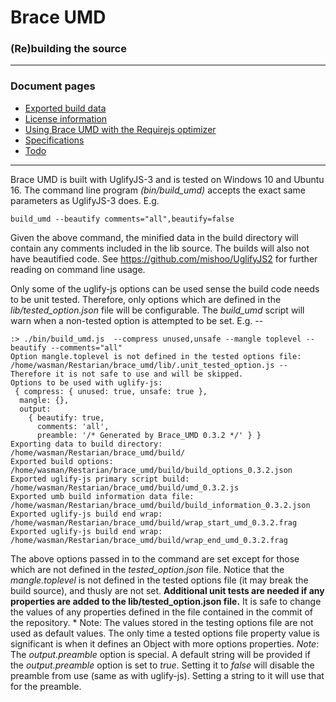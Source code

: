 
# Brace UMD
### (Re)building the source

----
### Document pages

* [Exported build data](https:/github.com/restarian/brace_umd/blob/master/doc/export.md)
* [License information](https:/github.com/restarian/brace_umd/blob/master/doc/license.md)
* [Using Brace UMD with the Requirejs optimizer](https:/github.com/restarian/brace_umd/blob/master/doc/optimizer.md)
* [Specifications](https:/github.com/restarian/brace_umd/blob/master/doc/specification.md)
* [Todo](https:/github.com/restarian/brace_umd/blob/master/doc/todo.md)

----



Brace UMD is built with UglifyJS-3 and is tested on Windows 10 and Ubuntu 16. The command line program *(bin/build_umd)* accepts the exact same parameters as UglifyJS-3 does. E.g.

    build_umd --beautify comments="all",beautify=false

Given the above command, the minified data in the build directory will contain any comments included in the lib source. The builds will also not have beautified code. See <https://github.com/mishoo/UglifyJS2> for further reading on command line usage.

Only some of the uglify-js options can be used sense the build code needs to be unit tested. Therefore, only options which are defined in the *lib/tested_option.json* file will be configurable. The *build_umd* script will warn when a non-tested option is attempted to be set. E.g. --

	:> ./bin/build_umd.js  --compress unused,unsafe --mangle toplevel --beautify --comments="all"
	Option mangle.toplevel is not defined in the tested options file: /home/wasman/Restarian/brace_umd/lib/.unit_tested_option.js -- Therefore it is not safe to use and will be skipped.
	Options to be used with uglify-js:
	 { compress: { unused: true, unsafe: true },
	  mangle: {},
	  output:
		{ beautify: true,
		  comments: 'all',
		  preamble: '/* Generated by Brace_UMD 0.3.2 */' } }
	Exporting data to build directory: /home/wasman/Restarian/brace_umd/build/
	Exported build options: /home/wasman/Restarian/brace_umd/build/build_options_0.3.2.json
	Exported uglify-js primary script build: /home/wasman/Restarian/brace_umd/build/umd_0.3.2.js
	Exported umb build information data file: /home/wasman/Restarian/brace_umd/build/build_information_0.3.2.json
	Exported uglify-js build end wrap: /home/wasman/Restarian/brace_umd/build/wrap_start_umd_0.3.2.frag
	Exported uglify-js build end wrap: /home/wasman/Restarian/brace_umd/build/wrap_end_umd_0.3.2.frag

The above options passed in to the command are set except for those which are not defined in the *tested_option.json* file. Notice that the *mangle.toplevel* is not defined in the tested options file (it may break the build source), and thusly are not set. **Additional unit tests are needed if any properties are added to the lib/tested_option.json file.** It is safe to change the values of any properties defined in the file contained in the commit of the repository. 
	* Note: The values stored in the testing options file are not used as default values. The only time a tested options file property value is significant is when it defines an Object with more options properties. 
	*Note*: The *output.preamble* option is special. A default string will be provided if the *output.preamble* option is set to *true*. Setting it to *false* will disable the preamble from use (same as with uglify-js). Setting a string to it will use that for the preamble.
